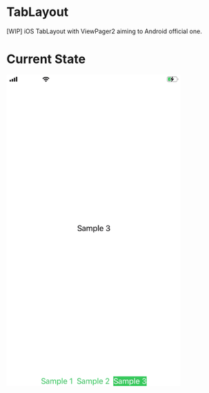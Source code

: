 # TabLayout

[WIP] iOS TabLayout with ViewPager2 aiming to Android official one.

# Current State

<img src="https://github.com/fummicc1/TabPager/blob/main/Resources/v0_0_1.gif" height=720px>
